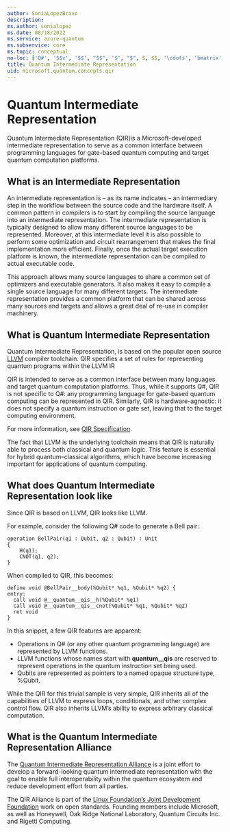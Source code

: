 ```yaml
---
author: SoniaLopezBravo
description: 
ms.author: sonialopez
ms.date: 08/18/2022
ms.service: azure-quantum
ms.subservice: core
ms.topic: conceptual
no-loc: ['Q#', '$$v', '$$', "$$", '$', "$", $, $$, '\cdots', 'bmatrix', '\ddots', '\equiv', '\sum', '\begin', '\end', '\sqrt', '\otimes', '{', '}', '\text', '\phi', '\kappa', '\psi', '\alpha', '\beta', '\gamma', '\delta', '\omega', '\bra', '\ket', '\boldone', '\\\\', '\\', '=', '\frac', '\text', '\mapsto', '\dagger', '\to', '\begin{cases}', '\end{cases}', '\operatorname', '\braket', '\id', '\expect', '\defeq', '\variance', '\dd', '&', '\begin{align}', '\end{align}', '\Lambda', '\lambda', '\Omega', '\mathrm', '\left', '\right', '\qquad', '\times', '\big', '\langle', '\rangle', '\bigg', '\Big', '\Bigg' ,'|', '\mathbb', '\vec', '\in', '\texttt', '\ne', '<', '>', '\leq', '\geq', '~~', '~', '\begin{bmatrix}', '\end{bmatrix}', '\_', '\rho', '\quad', '\sim', '\left\','\right\', '\%', '%']
title: Quantum Intermediate Representation
uid: microsoft.quantum.concepts.qir
---
```


# Quantum Intermediate Representation

Quantum Intermediate Representation (QIR)is a  Microsoft-developed intermediate representation to serve as a common interface between programming languages for gate-based quantum computing and target quantum computation platforms.


## What is an Intermediate Representation

An intermediate representation is – as its name indicates – an intermediary step in the workflow between the source code and the hardware itself. A common pattern in compilers is to start by compiling the source language into an intermediate representation. 
The intermediate representation is typically designed to allow many different source languages to be represented. Moreover, at this intermediate level it is also possible to perform some optimization and circuit rearrangement that makes the final implementation more efficient. 
Finally, once the actual target execution platform is known, the intermediate representation can be compiled to actual executable code.

This approach allows many source languages to share a common set of optimizers and executable generators. It also makes it easy to compile a single source language for many different targets. The intermediate representation provides a common platform that can be shared across many sources and targets and allows a great deal of re-use in compiler machinery.



## What is Quantum Intermediate Representation

Quantum Intermediate Representation, is based on the popular open source [LLVM](https://llvm.org/) compiler toolchain. QIR specifies a set of rules for representing quantum programs within the LLVM IR

QIR is intended to serve as a common interface between many languages and target quantum computation platforms. 
Thus, while it supports Q#, QIR is not specific to Q#: any programming language for gate-based quantum computing can be represented in QIR. 
Similarly, QIR is hardware-agnostic: it does not specify a quantum instruction or gate set, leaving that to the target computing environment.

For more information, see [QIR Specification](https://github.com/qir-alliance/qir-spec).

The fact that LLVM is the underlying toolchain means that QIR is naturally able to process both classical and quantum logic. This feature is essential for hybrid quantum–classical algorithms, which have become increasing important for applications of quantum computing.


## What does Quantum Intermediate Representation look like

Since QIR is based on LLVM, QIR looks like LLVM.

For example, consider the following Q# code to generate a Bell pair:

```qsharp
operation BellPair(q1 : Qubit, q2 : Qubit) : Unit
{
    H(q1);
    CNOT(q1, q2);
}
```

When compiled to QIR, this becomes:

```
define void @BellPair__body(%Qubit* %q1, %Qubit* %q2) {
entry:
  call void @__quantum__qis__h(%Qubit* %q1)
  call void @__quantum__qis__cnot(%Qubit* %q1, %Qubit* %q2)
  ret void
}
```
In this snippet, a few QIR features are apparent:

- Operations in Q# (or any other quantum programming language) are represented by LLVM functions.
- LLVM functions whose names start with __quantum__qis__ are reserved to represent operations in the quantum instruction set being used.
- Qubits are represented as pointers to a named opaque structure type, %Qubit.

While the QIR for this trivial sample is very simple, QIR inherits all of the capabilities of LLVM to express loops, conditionals, and other complex control flow. QIR also inherits LLVM’s ability to express arbitrary classical computation.



## What is the Quantum Intermediate Representation Alliance

The [Quantum Intermediate Representation Alliance](https://qir-alliance.org) is a joint effort to develop a forward-looking quantum intermediate representation with the goal to enable full interoperability within the quantum ecosystem and reduce development effort from all parties.

The QIR Alliance is part of the [Linux Foundation’s Joint Development Foundation](https://linuxfoundation.org/press-release/new-quantum-intermediate-representation-alliance-serves-as-common-interface-for-quantum-computing-development/#:~:text=%E2%80%9CThe%20Quantum-Intermediate%20Representation%20Alliance%2C%20also%20known%20as%20QIRA%2C,said%20Alex%20Chernoguzov%2C%20Honeywell%20Quantum%20Chief%20Engineer%2C%20Honeywell) 
work on open standards. Founding members include Microsoft, as well as Honeywell, Oak Ridge National Laboratory, Quantum Circuits Inc. and Rigetti Computing. 



